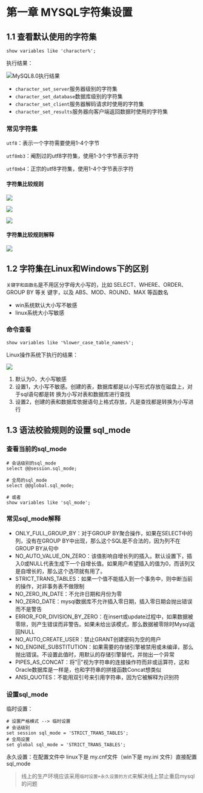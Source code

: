 # 第一章 MYSQL字符集设置

## 1.1 查看默认使用的字符集

```mysql
show variables like 'character%';
```

执行结果：

![MySQL8.0执行结果](https://memory.xiaomage13148.xyz/typeroImage/QQ%E6%88%AA%E5%9B%BE20220911174943.png)

- `character_set_server`服务器级别的字符集
- `character_set_database`数据库级别的字符集
- `character_set_client`服务器解码请求时使用的字符集
- `character_set_results`服务器向客户端返回数据时使用的字符集

### 常见字符集

`utf8`：表示一个字符需要使用1-4个字节

`utf8mb3`：阉割过的utf8字符集，使用1-3个字节表示字符

`utf8mb4`：正宗的utf8字符集，使用1-4个字节表示字符

#### 字符集比较规则

![](https://memory.xiaomage13148.xyz/typeroImage/QQ%E6%88%AA%E5%9B%BE20220621080353.png)

![](https://memory.xiaomage13148.xyz/typeroImage/QQ%E6%88%AA%E5%9B%BE20220621080419.png)

![](https://memory.xiaomage13148.xyz/typeroImage/QQ%E6%88%AA%E5%9B%BE20220621080444.png)

#### 字符集比较规则解释

![](https://memory.xiaomage13148.xyz/typeroImage/QQ%E6%88%AA%E5%9B%BE20220621080002.png)

## 1.2 字符集在Linux和Windows下的区别

`关键字和函数名`是不用区分字母大小写的，比如 SELECT、WHERE、ORDER、GROUP BY 等关 键字，以及 ABS、MOD、ROUND、MAX 等函数名

- win系统默认大小写不敏感
- linux系统大小写敏感

### 命令查看

```mysql
show variables like '%lower_case_table_names%';
```

Linux操作系统下执行的结果：

![](https://memory.xiaomage13148.xyz/typeroImage/QQ%E6%88%AA%E5%9B%BE20220911180123.png)

1. 默认为0，大小写敏感 
2. 设置1，大小写不敏感。创建的表，数据库都是以小写形式存放在磁盘上，对于sql语句都是转 换为小写对表和数据库进行查找
3. 设置2，创建的表和数据库依据语句上格式存放，凡是查找都是转换为小写进行

## 1.3 语法校验规则的设置 sql_mode

### 查看当前的sql_mode

```mysql
# 会话级别的sql_mode
select @@session.sql_mode;

# 全局的sql_mode
select @@global.sql_mode;

# 或者
show variables like 'sql_mode';
```

### 常见sql_mode解释

- ONLY_FULL_GROUP_BY：对于GROUP BY聚合操作，如果在SELECT中的列，没有在GROUP BY中出现，那么这个SQL是不合法的，因为列不在GROUP BY从句中
- NO_AUTO_VALUE_ON_ZERO：该值影响自增长列的插入。默认设置下，插入0或NULL代表生成下一个自增长值。如果用户希望插入的值为0，而该列又是自增长的，那么这个选项就有用了。
- STRICT_TRANS_TABLES：如果一个值不能插入到一个事务中，则中断当前的操作，对非事务表不做限制
- NO_ZERO_IN_DATE：不允许日期和月份为零
- NO_ZERO_DATE：mysql数据库不允许插入零日期，插入零日期会抛出错误而不是警告
- ERROR_FOR_DIVISION_BY_ZERO：在insert或update过程中，如果数据被零除，则产生错误而非警告。如果未给出该模式，那么数据被零除时Mysql返回NULL
- NO_AUTO_CREATE_USER：禁止GRANT创建密码为空的用户
- NO_ENGINE_SUBSTITUTION：如果需要的存储引擎被禁用或未编译，那么抛出错误。不设置此值时，用默认的存储引擎替代，并抛出一个异常
- PIPES_AS_CONCAT：将"||"视为字符串的连接操作符而非或运算符，这和Oracle数据库是一样是，也和字符串的拼接函数Concat想类似
- ANSI_QUOTES：不能用双引号来引用字符串，因为它被解释为识别符

### 设置sql_mode

临时设置：

```mysql
# 设置严格模式 --> 临时设置
# 会话级别
set session sql_mode = 'STRICT_TRANS_TABLES';
# 全局设置
set global sql_mode = 'STRICT_TRANS_TABLES';

```

永久设置：在配置文件中 linux下是 my.cnf文件（win下是 my.ini 文件）直接配置sql_mode

> 线上的生产环境应该采用`临时设置+永久设置的方式`来解决线上禁止重启mysql的问题

